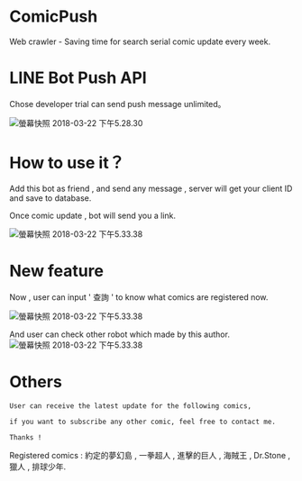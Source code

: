 # ComicPush

Web crawler - Saving time for search serial comic update every week.

# LINE Bot Push API

Chose developer trial can send push message unlimited。

![螢幕快照 2018-03-22 下午5.28.30](https://i.imgur.com/1AXmw88.png)

# How to use it？

Add this bot as friend , and send any message , server will get your client ID and save to database.

Once comic update , bot will send you a link.

![螢幕快照 2018-03-22 下午5.33.38](https://i.imgur.com/UFtngZR.png)

# New feature

Now , user can input ' 查詢 ' to know what comics are registered now.

![螢幕快照 2018-03-22 下午5.33.38](https://i.imgur.com/6L8xGIf.jpg)

And user can check other robot which made by this author.
![螢幕快照 2018-03-22 下午5.33.38](https://i.imgur.com/CABAT5J.jpg)


# Others

```
User can receive the latest update for the following comics, 

if you want to subscribe any other comic, feel free to contact me.

Thanks !

```

Registered comics : 約定的夢幻島 , 一拳超人 , 進擊的巨人 , 海賊王 , Dr.Stone , 獵人 , 排球少年.
